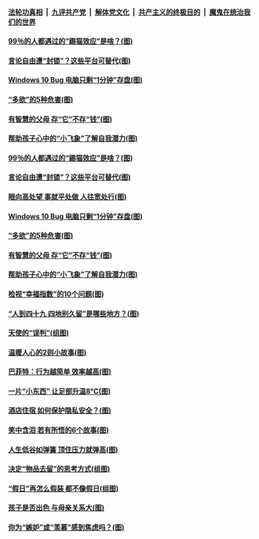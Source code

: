 

####  [法轮功真相](../../../../basic/blob/master/README.md?t=01142001) &nbsp;|&nbsp; [九评共产党](../../../../9ping.md/blob/master/README.md?t=01142001) &nbsp;|&nbsp; [解体党文化](../../../../jtdwh.md/blob/master/README.md?t=01142001)  &nbsp;|&nbsp; [共产主义的终极目的](../../../../gczydzjmd.md/blob/master/README.md?t=01142001) &nbsp;|&nbsp; [魔鬼在统治我们的世界](../../../../mgztzwmdsj.md/blob/master/README.md?t=01142001) 

#### [99％的人都遇过的“踢猫效应”是啥？(图)](../pages/p8/959084.md?t=01142001) 

#### [言论自由遭“封锁”？这些平台可替代(图)](../pages/p8/959024.md?t=01142001) 

#### [Windows 10 Bug 电脑只剩“1分钟”存盘(图)](../pages/p8/958988.md?t=01142001) 

#### [“多欲”的5种危害(图)](../pages/p8/958962.md?t=01142001) 

#### [有智慧的父母 存“它”不存“钱”(图)](../pages/p8/958893.md?t=01142001) 

#### [帮助孩子心中的“小飞象”了解自我潜力(图)](../pages/p8/958871.md?t=01142001) 

#### [99％的人都遇过的“踢猫效应”是啥？(图)](../pages/p8/959084.md?t=01142001) 

#### [言论自由遭“封锁”？这些平台可替代(图)](../pages/p8/959024.md?t=01142001) 

#### [眼向高处望 事就平处做 人往宽处行(图)](../pages/p8/958899.md?t=01142001) 

#### [Windows 10 Bug 电脑只剩“1分钟”存盘(图)](../pages/p8/958988.md?t=01142001) 

#### [“多欲”的5种危害(图)](../pages/p8/958962.md?t=01142001) 

#### [有智慧的父母 存“它”不存“钱”(图)](../pages/p8/958893.md?t=01142001) 

#### [帮助孩子心中的“小飞象”了解自我潜力(图)](../pages/p8/958871.md?t=01142001) 

#### [检视“幸福指数”的10个问题(图)](../pages/p8/958650.md?t=01142001) 

#### [“人到四十九 四地别久留”是哪些地方？(图)](../pages/p8/958851.md?t=01142001) 

#### [天使的“误判”(组图)](../pages/p8/958384.md?t=01142001) 

#### [温暖人心的2则小故事(图)](../pages/p8/958771.md?t=01142001) 

#### [巴菲特：行为越简单 效率越高(图)](../pages/p8/958732.md?t=01142001) 

#### [一片“小东西” 让足部升温8°C(图)](../pages/p8/958656.md?t=01142001) 

#### [酒店住宿 如何保护隐私安全？(图)](../pages/p8/958723.md?t=01142001) 

#### [笑中含泪 若有所悟的6个故事(图)](../pages/p8/958401.md?t=01142001) 

#### [人生低谷如弹簧 顶住压力就弹高(图)](../pages/p8/958387.md?t=01142001) 

#### [决定“物品去留”的思考方式(组图)](../pages/p8/958631.md?t=01142001) 

#### [“假日”再怎么假装 都不像假日(组图)](../pages/p8/958567.md?t=01142001) 

#### [孩子是否出色 与母亲关系大(图)](../pages/p8/958164.md?t=01142001) 

#### [你为“嫉妒”或“羡慕”感到焦虑吗？(图)](../pages/p8/958565.md?t=01142001) 

